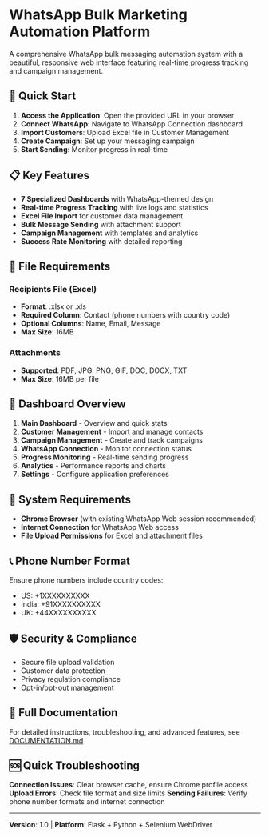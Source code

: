 # WhatsApp Bulk Marketing Automation Platform

A comprehensive WhatsApp bulk messaging automation system with a beautiful, responsive web interface featuring real-time progress tracking and campaign management.

## 🚀 Quick Start

1. **Access the Application**: Open the provided URL in your browser
2. **Connect WhatsApp**: Navigate to WhatsApp Connection dashboard 
3. **Import Customers**: Upload Excel file in Customer Management
4. **Create Campaign**: Set up your messaging campaign
5. **Start Sending**: Monitor progress in real-time

## 📋 Key Features

- **7 Specialized Dashboards** with WhatsApp-themed design
- **Real-time Progress Tracking** with live logs and statistics
- **Excel File Import** for customer data management
- **Bulk Message Sending** with attachment support
- **Campaign Management** with templates and analytics
- **Success Rate Monitoring** with detailed reporting

## 📁 File Requirements

### Recipients File (Excel)
- **Format**: .xlsx or .xls
- **Required Column**: Contact (phone numbers with country code)
- **Optional Columns**: Name, Email, Message
- **Max Size**: 16MB

### Attachments
- **Supported**: PDF, JPG, PNG, GIF, DOC, DOCX, TXT
- **Max Size**: 16MB per file

## 🎯 Dashboard Overview

1. **Main Dashboard** - Overview and quick stats
2. **Customer Management** - Import and manage contacts
3. **Campaign Management** - Create and track campaigns  
4. **WhatsApp Connection** - Monitor connection status
5. **Progress Monitoring** - Real-time sending progress
6. **Analytics** - Performance reports and charts
7. **Settings** - Configure application preferences

## 🔧 System Requirements

- **Chrome Browser** (with existing WhatsApp Web session recommended)
- **Internet Connection** for WhatsApp Web access
- **File Upload Permissions** for Excel and attachment files

## 📞 Phone Number Format

Ensure phone numbers include country codes:
- US: +1XXXXXXXXXX
- India: +91XXXXXXXXXX
- UK: +44XXXXXXXXXX

## 🛡️ Security & Compliance

- Secure file upload validation
- Customer data protection
- Privacy regulation compliance
- Opt-in/opt-out management

## 📖 Full Documentation

For detailed instructions, troubleshooting, and advanced features, see [DOCUMENTATION.md](./DOCUMENTATION.md)

## 🆘 Quick Troubleshooting

**Connection Issues**: Clear browser cache, ensure Chrome profile access
**Upload Errors**: Check file format and size limits
**Sending Failures**: Verify phone number formats and internet connection

---

**Version**: 1.0 | **Platform**: Flask + Python + Selenium WebDriver